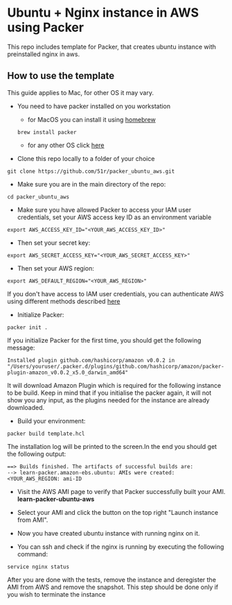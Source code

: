 # Ubuntu + Nginx instance in AWS using Packer

This repo includes template for Packer, that creates ubuntu instance with preinstalled nginx in aws.

## How to use the template
This guide applies to Mac, for other OS it may vary. 
* You need to have packer  installed on you workstation
   *  for MacOS you can install it using [homebrew](https://brew.sh/)
   
    ```
    brew install packer
    ```
  
   *  for any other OS click [here](https://packer.io/downloads.html) 

* Clone this repo locally to a folder of your choice
```
git clone https://github.com/51r/packer_ubuntu_aws.git
```
* Make sure you are in the main directory of the repo:

```
cd packer_ubuntu_aws
```
* Make sure you have allowed Packer to access your IAM user credentials, set your AWS access key ID as an environment variable
```
export AWS_ACCESS_KEY_ID="<YOUR_AWS_ACCESS_KEY_ID>"
```
* Then set your secret key:
```
export AWS_SECRET_ACCESS_KEY="<YOUR_AWS_SECRET_ACCESS_KEY>"
```
* Then set your AWS region:
```
export AWS_DEFAULT_REGION="<YOUR_AWS_REGION>"
```
If you don't have access to IAM user credentials, you can authenticate AWS using different methods described [here](https://www.packer.io/plugins/builders/amazon#authentication)
* Initialize Packer:
```
packer init .
```
If you initialize Packer for the first time, you should get the following message:
```
Installed plugin github.com/hashicorp/amazon v0.0.2 in "/Users/youruser/.packer.d/plugins/github.com/hashicorp/amazon/packer-plugin-amazon_v0.0.2_x5.0_darwin_amd64"
```
It will download Amazon Plugin which is required for the following instance to be build. Keep in mind that if you initialise the packer again, it will not show you any input, as the plugins needed for the instance are already downloaded.
* Build your environment:
```
packer build template.hcl
```
The installation log will be printed to the screen.In the end you should get the following output: 
```
==> Builds finished. The artifacts of successful builds are:
--> learn-packer.amazon-ebs.ubuntu: AMIs were created:
<YOUR_AWS_REGION: ami-ID
```
* Visit the AWS AMI page to verify that Packer successfully built your AMI. **learn-packer-ubuntu-aws**

* Select your AMI and click the button on the top right "Launch instance from AMI".

* Now you have created ubuntu instance with running nginx on it. 

* You can ssh and check if the nginx is running by executing the following command:
```
service nginx status
```

After you are done with the tests, remove the instance and deregister the AMI from AWS and remove the snapshot. This step should be done only if you wish to terminate the instance

